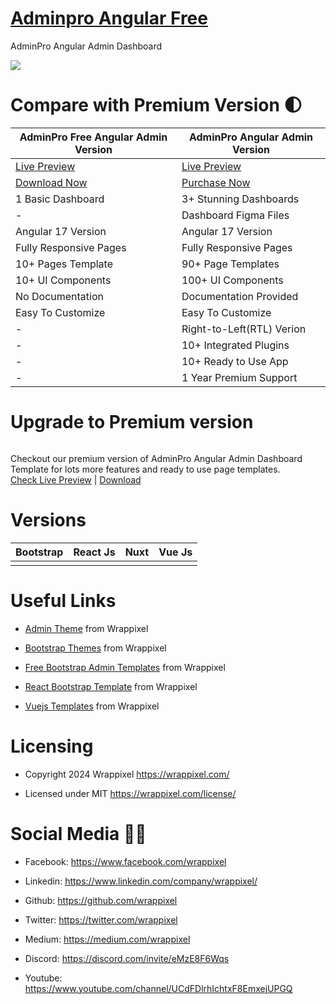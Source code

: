 # <a href="https://adminpro-angular-free.netlify.app/dashboard">Adminpro Angular Free</a>
AdminPro Angular Admin Dashboard

<!-- Main image of Template -->
<a target="_blank" href="https://www.wrappixel.com/templates/adminpro-angular-lite/">
  <img src="https://www.wrappixel.com/wp-content/uploads/edd/2020/04/adminpro-angular-lite-y.jpg" />
</a>


# Compare with Premium Version 🌓

<table>
<thead>
<tr>
<th>AdminPro Free Angular Admin Version</th>
<th>AdminPro Angular Admin Version</th>
</tr>
</thead>
<tbody>
<tr>
  <td>
    <a href="https://adminpro-angular-free.netlify.app/dashboard">Live Preview</a>
  </td>
  <td>
  <a href="https://adminpro-angular-main.netlify.app/dashboard/dashboard1">Live Preview</a>
  </td>
</tr>
<tr>
  <td>
      <a href="https://www.wrappixel.com/templates/adminpro-angular-lite/">Download Now</a>
  </td>
  <td>
    <a href="https://www.wrappixel.com/templates/adminpro-angular-dashboard/">Purchase Now</a>
  </td>
</tr>
<tr>
  <td>
  1 Basic Dashboard
  </td>
  <td>
  3+ Stunning Dashboards
  </td>
</tr>
<tr>
  <td>
  -
  </td>
  <td>
  Dashboard Figma Files
  </td>
</tr>
<tr>
  <td>
  Angular 17 Version
  </td>
  <td>
  Angular 17 Version
  </td>
</tr>
<tr>
  <td>
  Fully Responsive Pages
  </td>
  <td>
  Fully Responsive Pages
  </td>
</tr>
<tr>
  <td>
  10+ Pages Template
  </td>
  <td>
  90+ Page Templates
  </td>
</tr>
<tr>
  <td>
  10+ UI Components
  </td>
  <td>
  100+ UI Components
  </td>
</tr>
<tr>
  <td>
  No Documentation
  </td>
  <td>
  Documentation Provided
  </td>
</tr>
<tr>
  <td>
  Easy To Customize
  </td>
  <td>
  Easy To Customize
  </td>
</tr>
<tr>
  <td>
  -
  </td>
  <td>
  Right-to-Left(RTL) Verion
  </td>
</tr>
<tr>
  <td>
  -
  </td>
  <td>
  10+ Integrated Plugins
  </td>
</tr>
<tr>
  <td>
  -
  </td>
  <td>
  10+ Ready to Use App
  </td>
</tr>
<tr>
  <td>
  -
  </td>
  <td>
  1 Year Premium Support
  </td>
</tr>
</tbody>
</table>

# Upgrade to Premium version

<a target="_blank" href="https://www.wrappixel.com/templates/adminpro-angular-dashboard/">
  <img src="https://www.wrappixel.com/wp-content/uploads/edd/2020/04/adminpro-angular-dashboard-y.jpg" alt="">
</a>
<p>
  Checkout our premium version of AdminPro Angular Admin Dashboard Template for lots more features and ready to use page templates.<br>
  <a href="https://adminpro-angular-main.netlify.app/dashboard/dashboard1">Check Live Preview</a> | <a href="https://www.wrappixel.com/templates/adminpro-angular-dashboard/">Download</a>
</p>

<!-- Versions of Template -->
# Versions
<table>
<thead>
<tr>
<th>Bootstrap</th>
<th>React Js</th>
<th>Nuxt</th>
<th>Vue Js</th>
</tr>
</thead>
<tbody>
<tr>
<td>
  <a href="https://www.wrappixel.com/templates/adminpro/" width="150px">
    <img src="https://www.wrappixel.com/wp-content/uploads/edd/2020/04/adminpro-bootstrap-admin-template-y.jpg" alt="" style="max-width:150px;">
  </a>
</td>
<td>
  <a href="https://www.wrappixel.com/templates/adminpro-react-redux-admin/" rel="nofollow" width="150px">
    <img src="https://www.wrappixel.com/wp-content/uploads/edd/2020/04/adminpro-react-dashboard-y.jpg" alt="" style="max-width:150px;">
  </a>
</td>
<td>
  <a href="https://www.wrappixel.com/templates/adminpro-nuxtjs/" rel="nofollow" width="150px">
    <img src="https://www.wrappixel.com/wp-content/uploads/edd/2022/07/adminpro-nuxtjs.jpg" alt="" style="max-width:150px;">
  </a>
</td>
<td>
  <a href="https://www.wrappixel.com/templates/adminpro-vuetify-dashboard/" rel="nofollow" width="150px">
    <img src="https://www.wrappixel.com/wp-content/uploads/edd/2020/10/adminpro-vuetify-dasboard-template-y.jpg" alt="" style="max-width:150px;">
  </a>
</td>
</td>
  
</tr>
</tbody>
</table>





<!-- Useful Links of Template -->
# Useful Links
- <p><a href="https://www.wrappixel.com/">Admin Theme</a> from Wrappixel</p>
- <p><a href="https://www.wrappixel.com/templates/materialpro/">Bootstrap Themes</a> from Wrappixel</p>
- <p><a href="https://www.wrappixel.com/templates/materialpro-lite/">Free Bootstrap Admin Templates</a> from Wrappixel</p>
- <p><a href="https://www.wrappixel.com/templates/materialpro-react-redux-admin/">React Bootstrap Template</a> from Wrappixel</p>
- <p><a href="https://www.wrappixel.com/templates/materialpro-vuetify-admin/">Vuejs Templates</a> from Wrappixel</p>


<!-- Licensing of Template -->
# Licensing
- <p>Copyright 2024 Wrappixel <a href="https://www.wrappixel.com/">https://wrappixel.com/</a></p>
- <p>Licensed under MIT <a href="https://www.wrappixel.com/license/">https://wrappixel.com/license/</a></p>


<!-- Social Media of Adminmart -->
# Social Media 👭🏼
- <p>Facebook: <a href="https://www.facebook.com/wrappixel">https://www.facebook.com/wrappixel</a></p>
- <p>Linkedin: <a href="https://www.linkedin.com/company/wrappixel/">https://www.linkedin.com/company/wrappixel/</a></p>
- <p>Github: <a href="https://github.com/wrappixel">https://github.com/wrappixel</a></p>
- <p>Twitter: <a href="https://twitter.com/wrappixel">https://twitter.com/wrappixel</a></p>
- <p>Medium: <a href="https://medium.com/wrappixel">https://medium.com/wrappixel</a></p>
- <p>Discord: <a href="https://discord.com/invite/eMzE8F6Wqs">https://discord.com/invite/eMzE8F6Wqs</a></p>
- <p>Youtube: <a href="https://www.youtube.com/channel/UCdFDlrhIchtxF8EmxejUPGQ">https://www.youtube.com/channel/UCdFDlrhIchtxF8EmxejUPGQ</a></p>




